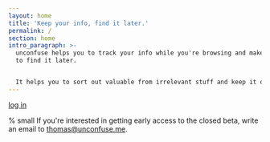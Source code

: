 ```yaml
---
layout: home
title: 'Keep your info, find it later.'
permalink: /
section: home
intro_paragraph: >-
  unconfuse helps you to track your info while you're browsing and makes it easy
  to find it later.


  It helps you to sort out valuable from irrelevant stuff and keep it organized.
---
```


[log in](https://app.unconfuse.me)

% small
  If you're interested in getting early access to the closed beta, write an email to [thomas@unconfuse.me](mailto:thomas@unconfuse.me).

